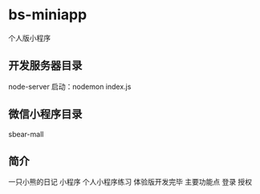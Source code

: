 # bs-miniapp
个人版小程序

## 开发服务器目录
node-server 
启动：nodemon index.js

## 微信小程序目录
sbear-mall

## 简介
一只小熊的日记 小程序
个人小程序练习 体验版开发完毕
主要功能点 登录 授权
